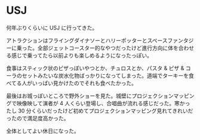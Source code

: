 # USJ

何年ぶりくらいに USJ に行ってきた。

アトラクションはフライングダイナソーとハリーポッターとスペースファンタジーに乗った。全部ジェットコースター的なやつだったけど進行方向に体を合わせる感じで乗ってたら以前よりも楽しめるようになったっぽい。

食事はスティック状のピザっぽいやつとか、チュロスとか、パスタ & ピザ & コーラのセットみたいな炭水化物ばっかりになってしまった。道端でターキーを食べてる人がいっぱい見かけたのでそれも食べたかった。

最後はお城っぽいところで野外ショーを見た。城壁にプロジェクションマッピングで映像映して演者が 4 人くらい登場し、合唱曲が流れる感じだった。寒かったし 30 分くらいだったけど初めてプロジェクションマッピング見れてきれいだったので満足度高かった。

全体としてよい休日になった。
